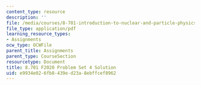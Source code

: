 ```yaml
---
content_type: resource
description: ''
file: /media/courses/8-701-introduction-to-nuclear-and-particle-physics-fall-2020/e9934e026fb8439ed23a8ebffcef8962_MIT8_701F20_pset4_soln.pdf
file_type: application/pdf
learning_resource_types:
- Assignments
ocw_type: OCWFile
parent_title: Assignments
parent_type: CourseSection
resourcetype: Document
title: 8.701 F2020 Problem Set 4 Solution
uid: e9934e02-6fb8-439e-d23a-8ebffcef8962
---
```

